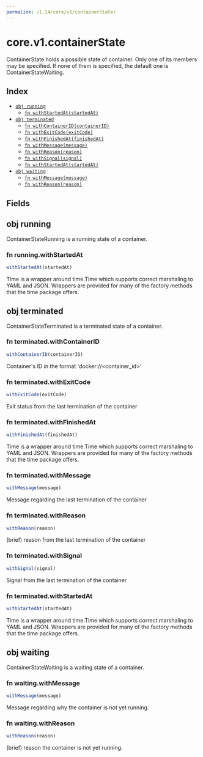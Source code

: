 ```yaml
---
permalink: /1.14/core/v1/containerState/
---
```


# core.v1.containerState

ContainerState holds a possible state of container. Only one of its members may be specified. If none of them is specified, the default one is ContainerStateWaiting.

## Index

* [`obj running`](#obj-running)
  * [`fn withStartedAt(startedAt)`](#fn-runningwithstartedat)
* [`obj terminated`](#obj-terminated)
  * [`fn withContainerID(containerID)`](#fn-terminatedwithcontainerid)
  * [`fn withExitCode(exitCode)`](#fn-terminatedwithexitcode)
  * [`fn withFinishedAt(finishedAt)`](#fn-terminatedwithfinishedat)
  * [`fn withMessage(message)`](#fn-terminatedwithmessage)
  * [`fn withReason(reason)`](#fn-terminatedwithreason)
  * [`fn withSignal(signal)`](#fn-terminatedwithsignal)
  * [`fn withStartedAt(startedAt)`](#fn-terminatedwithstartedat)
* [`obj waiting`](#obj-waiting)
  * [`fn withMessage(message)`](#fn-waitingwithmessage)
  * [`fn withReason(reason)`](#fn-waitingwithreason)

## Fields

## obj running

ContainerStateRunning is a running state of a container.

### fn running.withStartedAt

```ts
withStartedAt(startedAt)
```

Time is a wrapper around time.Time which supports correct marshaling to YAML and JSON.  Wrappers are provided for many of the factory methods that the time package offers.

## obj terminated

ContainerStateTerminated is a terminated state of a container.

### fn terminated.withContainerID

```ts
withContainerID(containerID)
```

Container's ID in the format 'docker://<container_id>'

### fn terminated.withExitCode

```ts
withExitCode(exitCode)
```

Exit status from the last termination of the container

### fn terminated.withFinishedAt

```ts
withFinishedAt(finishedAt)
```

Time is a wrapper around time.Time which supports correct marshaling to YAML and JSON.  Wrappers are provided for many of the factory methods that the time package offers.

### fn terminated.withMessage

```ts
withMessage(message)
```

Message regarding the last termination of the container

### fn terminated.withReason

```ts
withReason(reason)
```

(brief) reason from the last termination of the container

### fn terminated.withSignal

```ts
withSignal(signal)
```

Signal from the last termination of the container

### fn terminated.withStartedAt

```ts
withStartedAt(startedAt)
```

Time is a wrapper around time.Time which supports correct marshaling to YAML and JSON.  Wrappers are provided for many of the factory methods that the time package offers.

## obj waiting

ContainerStateWaiting is a waiting state of a container.

### fn waiting.withMessage

```ts
withMessage(message)
```

Message regarding why the container is not yet running.

### fn waiting.withReason

```ts
withReason(reason)
```

(brief) reason the container is not yet running.